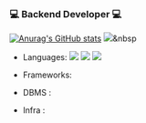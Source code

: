 ### 💻 Backend Developer 💻
[![Anurag's GitHub stats](https://github-readme-stats.vercel.app/api?username=loyu78&show_icons=true&theme=cobalt)](https://github.com/anuraghazra/github-readme-stats)
<img src="https://img.shields.io/badge/쓰고자하는_텍스트-컬러코드?style=flat-square&logo=simpleicons에서_아이콘이름&logoColor=white"/></a>&nbsp 
- Languages: <img src="https://img.shields.io/badge/Python-3766AB?style=flat-square&logo=Python&logoColor=white"/></a> <img src="https://img.shields.io/badge/javascript-F7DF1E?style=flat-square&logo=javascript&logoColor=white"/></a>   <img src="https://img.shields.io/badge/Javascript-ffb13b?style=flat-square&logo=javascript&logoColor=white"/></a>

- Frameworks:
- DBMS : 
- Infra :
